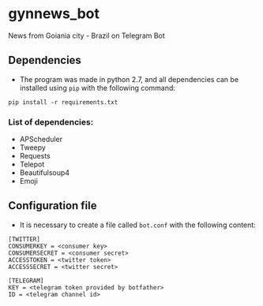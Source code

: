 # gynnews_bot
News from Goiania city - Brazil on Telegram Bot

## Dependencies

- The program was made in python 2.7, and all dependencies can be installed
  using `pip` with the following command: 

`pip install -r requirements.txt`

### List of dependencies:

- APScheduler
- Tweepy
- Requests
- Telepot
- Beautifulsoup4
- Emoji

## Configuration file

- It is necessary to create a file called `bot.conf` with the following content: 

```
[TWITTER]
CONSUMERKEY = <consumer key>
CONSUMERSECRET = <consumer secret> 
ACCESSTOKEN = <twitter token>
ACCESSSECRET = <twitter secret>

[TELEGRAM]
KEY = <telegram token provided by botfather>
ID = <telegram channel id>
```
